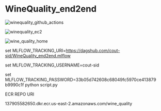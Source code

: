 # WineQuality_end2end
![winequality_github_actions](https://github.com/cout-sid/WineQuality_end2end/assets/107421018/10330f1b-4a6b-4be1-84cb-c208f9d5588e)

![winequality_ec2](https://github.com/cout-sid/WineQuality_end2end/assets/107421018/2b2f7226-0356-46df-bc3b-44a12c70a8b5)

![wine_quality_home](https://github.com/cout-sid/WineQuality_end2end/assets/107421018/6414dfd0-3037-4cf5-a54d-683e55651167)


set MLFLOW_TRACKING_URI=https://dagshub.com/cout-sid/WineQuality_end2end.mlflow 

set MLFLOW_TRACKING_USERNAME=cout-sid 

set MLFLOW_TRACKING_PASSWORD=33b05d742608c68049fc5970ce413879b9990c1f 
python script.py

ECR REPO URI

137905582650.dkr.ecr.us-east-2.amazonaws.com/wine_quality
